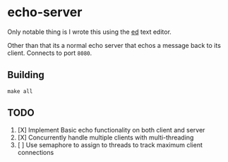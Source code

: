 # echo-server

Only notable thing is I wrote this using the [ed](https://www.gnu.org/software/ed/) text editor.

Other than that its a normal echo server that echos a message back to its client. Connects to port `8080`.
## Building 

```
make all
```

## TODO

1. [X] Implement Basic echo functionality on both client and server
2. [X] Concurrently handle multiple clients with multi-threading
3. [ ] Use semaphore to assign to threads to track maximum client connections
